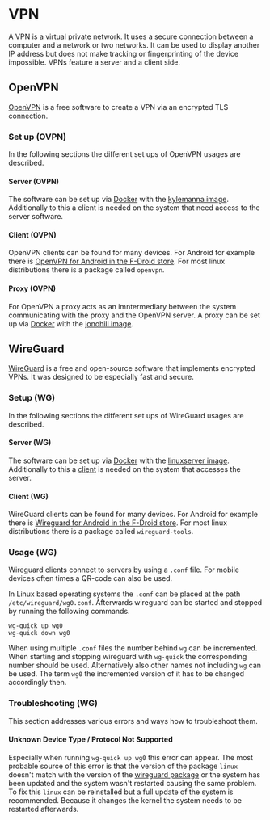 # VPN

A VPN is a virtual private network.
It uses a secure connection between a computer and a network or two networks.
It can be used to display another IP address but does not make tracking or
fingerprinting of the device impossible.
VPNs feature a server and a client side.

## OpenVPN

[OpenVPN](https://openvpn.net) is a free software to create a VPN via an
encrypted TLS connection.

### Set up (OVPN)

In the following sections the different set ups of OpenVPN usages are described.

#### Server (OVPN)

The software can be set up via [Docker](/wiki/docker.md) with the
[kylemanna image](./docker-images/kylemanna_-_openvpn.md).
Additionally to this a client is needed on the system that need access to the
server software.

#### Client (OVPN)

OpenVPN clients can be found for many devices.
For Android for example there is
[OpenVPN for Android in the F-Droid store](https://f-droid.org/de/packages/de.blinkt.openvpn/).
For most linux distributions there is a package called `openvpn`.

#### Proxy (OVPN)

For OpenVPN a proxy acts as an imntermediary between the system communicating
with the proxy and the OpenVPN server.
A proxy can be set up via [Docker](/wiki/docker.md) with the
[jonohill image](./docker-images/jonohill_-_docker-openvpn-proxy.md).

## WireGuard

[WireGuard](https://www.wireguard.com/) is a free and open-source software that
implements encrypted VPNs.
It was designed to be especially fast and secure.

### Setup (WG)

In the following sections the different set ups of WireGuard usages are described.

#### Server (WG)

The software can be set up via [Docker](/wiki/docker.md) with the
[linuxserver image](/wiki/docker-images/linuxserver_-_wireguard.md).
Additionally to this a [client](#client-wg) is needed on the system that
accesses the server.

#### Client (WG)

WireGuard clients can be found for many devices.
For Android for example there is
[Wireguard for Android in the F-Droid store](https://f-droid.org/de/packages/com.wireguard.android/).
For most linux distributions there is a package called `wireguard-tools`.

### Usage (WG)

Wireguard clients connect to servers by using a `.conf` file.
For mobile devices often times a QR-code can also be used.

In Linux based operating systems the `.conf` can be placed at
the path `/etc/wireguard/wg0.conf`.
Afterwards wireguard can be started and stopped by running the following
commands.

```
wg-quick up wg0
wg-quick down wg0
```

When using multiple `.conf` files the number behind `wg` can be incremented.
When starting and stopping wireguard with `wg-quick` the corresponding number
should be used.
Alternatively also other names not including `wg` can be used.
The term `wg0` the incremented version of it has to be changed accordingly then.

### Troubleshooting (WG)

This section addresses various errors and ways how to troubleshoot them.

#### Unknown Device Type / Protocol Not Supported

Especially when running `wg-quick up wg0` this error can appear.
The most probable source of this error is that the version of the package
`linux` doesn't match with the version of the [wireguard package](#client-wg) or
the system has been updated and the system wasn't restarted causing the same
problem.
To fix this `linux` can be reinstalled but a full update of the system is
recommended.
Because it changes the kernel the system needs to be restarted afterwards.
